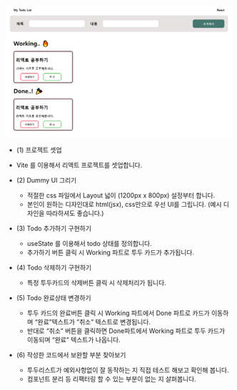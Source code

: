 ![alt text](image.png)

- (1) 프로젝트 셋업
- Vite 를 이용해서 리액트 프로젝트를 셋업합니다.

- (2) Dummy UI 그리기
    - 적절한 css 파일에서 Layout 넓이 (1200px x 800px) 설정부터 합니다.
    - 본인이 원하는 디자인대로 html(jsx), css만으로 우선 UI를 그립니다. (예시 디자인을 따라하셔도 좋습니다.)

- (3) Todo 추가하기 구현하기
    - useState 를 이용해서 todo 상태를 정의합니다.
    - 추가하기 버튼 클릭 시 Working 파트로 투두 카드가 추가됩니다.

- (4) Todo 삭제하기 구현하기
    - 특정 투두카드의 삭제버튼 클릭 시 삭제처리가 됩니다.

- (5) Todo 완료상태 변경하기
    - 투두 카드의 완료버튼 클릭 시 Working 파트에서 Done 파트로 카드가 이동하며 “완료”텍스트가 ”취소” 텍스트로 변경됩니다.
    - 반대로 “취소” 버튼을 클릭하면 Done파트에서 Working 파트로 투두 카드가 이동되며 “완료” 텍스트가 나옵니다.

- (6) 작성한 코드에서 보완할 부분 찾아보기
    - 투두리스트가 예외사항없이 잘 동작하는 지 직접 테스트 해보고 확인해 봅니다.
    - 컴포넌트 분리 등 리팩터링 할 수 있는 부분이 없는 지 살펴봅니다.